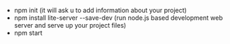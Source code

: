 + npm init (it will ask u to add information about your project)  
+ npm install lite-server --save-dev (run node.js based development web server and serve up your project files)
+ npm start
